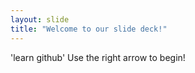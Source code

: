 ```yaml
---
layout: slide
title: "Welcome to our slide deck!"
---
```

'learn github'
Use the right arrow to begin!
